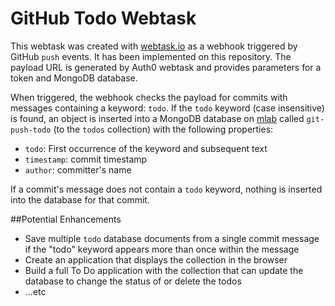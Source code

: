 # GitHub Todo Webtask

This webtask was created with [webtask.io](http://webtask.io) as a webhook triggered by GitHub `push` events. It has been implemented on this repository. The payload URL is generated by Auth0 webtask and provides parameters for a token and MongoDB database.

When triggered, the webhook checks the payload for commits with messages containing a keyword: `todo`. If the `todo` keyword (case insensitive) is found, an  object is inserted into a MongoDB database on [mlab](https://mlab.com) called `git-push-todo` (to the `todos` collection) with the following properties:
 
 * `todo`: First occurrence of the keyword and subsequent text
 * `timestamp`: commit timestamp
 * `author`: committer's name
 
If a commit's message does not contain a `todo` keyword, nothing is inserted into the database for that commit.

##Potential Enhancements
* Save multiple `todo` database documents from a single commit message if the "todo" keyword appears more than once within the message
* Create an application that displays the collection in the browser
* Build a full To Do application with the collection that can update the database to change the status of or delete the todos
* ...etc